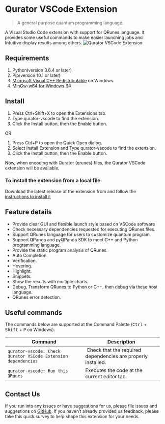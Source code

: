 # Qurator VSCode Extension

> A general purpose quantum programming language.

A Visual Studio Code extension with support for QRunes language. It provides some useful commands to make easier launching jobs and Intuitive display results among others.
![Qurator VSCode Extension](https://raw.githubusercontent.com/OriginQ/qurator-vscode/master/docs/images/execute-sample.gif "Example of running Qurator VSCode Extension")
## Requirements

1. Python(version 3.6.4 or later) 
2. Pip(version 10.1 or later) 
3. [Microsoft Visual C++ Redistributable](https://support.microsoft.com/en-us/help/2977003/the-latest-supported-visual-c-downloads) on Windows.
4. [MinGw-w64 for Windows 64](https://sourceforge.net/projects/mingw-w64/files/latest/download)

## Install

1. Press Ctrl+Shift+X to open the Extensions tab.
2. Type qurator-vscode to find the extension.
3. Click the Install button, then the Enable button.

OR

1. Press Ctrl+P to open the Quick Open dialog.
2. Select Install Extension and Type qurator-vscode to find the extension.
3. Click the Install button, then the Enable button.

Now, when encoding with Qurator (qrunes) files, the Qurator VSCode extension will be available.

### To install the extension from a local file

Download the latest release of the extension from and follow the [instructions to install it](https://code.visualstudio.com/docs/editor/extension-gallery#_install-from-a-vsix)

## Feature details

* Provide clear GUI and flexible launch style based on VSCode software
* Check necessary dependencies requested for executing QRunes files.
* Support QRunes language for users to customize quantum program.
* Support QPanda and pyQPanda SDK to meet C++ and Python programming language.
* Provide the static program analysis of QRunes. 
* Auto Completion.
* Verification.
* Hovering.
* Highlight.
* Snippets.
* Show the results with multiple charts.
* Debug. Transform QRunes to Python or C++, then debug via these host language.
* QRunes error detection.

## Useful commands

The commands below are supported at the Command Palette (<kbd>Ctrl</kbd> + <kbd>Shift</kbd> + <kbd>P</kbd> on Windows).

Command | Description
--- | ---
```qurator-vscode: Check Qurator VSCode Extension dependencies``` | Check that the required dependencies are properly installed.
```qurator-vscode: Run this QRunes``` | Executes the code at the current editor tab.

## Contact Us

If you run into any issues or have suggestions for us, please file issues and suggestions on [GitHub](https://github.com/OriginQ/qurator-vscode). If you haven’t already provided us feedback, please take this quick survey to help shape this extension for your needs.

